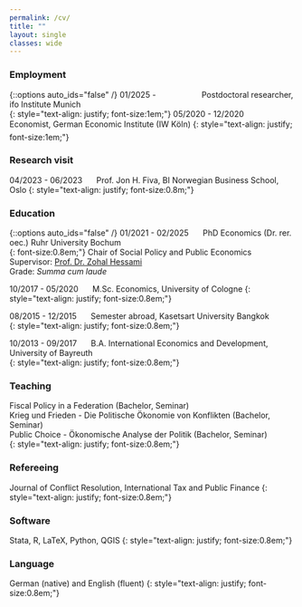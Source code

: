 ```yaml
---
permalink: /cv/
title: ""
layout: single
classes: wide
---
```

### Employment
{::options auto_ids="false" /}
01/2025 - &ensp;&ensp;&ensp;&ensp;&ensp;&ensp;&ensp;&ensp;&ensp;&ensp;&ensp;Postdoctoral researcher, ifo Institute Munich    
{: style="text-align: justify; font-size:1em;"}
05/2020 - 12/2020 &ensp;&ensp;&ensp;Economist, German Economic Institute (IW Köln)
{: style="text-align: justify; font-size:1em;"}

### Research visit
04/2023 - 06/2023 &ensp;&ensp;&ensp;Prof. Jon H. Fiva, BI Norwegian Business School, Oslo
{: style="text-align: justify; font-size:0.8m;"}

### Education
{::options auto_ids="false" /}
01/2021 - 02/2025 &ensp;&ensp;&ensp;PhD Economics (Dr. rer. oec.) Ruhr University Bochum    
{: font-size:0.8em;"}
Chair of Social Policy and Public Economics  
Supervisor: [Prof. Dr. Zohal Hessami ](https://sites.google.com/site/zohalhessami/home)   
Grade: *Summa cum laude*

10/2017 - 05/2020 &ensp;&ensp;&ensp;M.Sc. Economics, University of Cologne
{: style="text-align: justify; font-size:0.8em;"}

08/2015 - 12/2015 &ensp;&ensp;&ensp;Semester abroad, Kasetsart University Bangkok  
{: style="text-align: justify; font-size:0.8em;"}

10/2013 - 09/2017 &ensp;&ensp;&ensp;B.A. International Economics and Development, University of Bayreuth  
{: style="text-align: justify; font-size:0.8em;"}

### Teaching
Fiscal Policy in a Federation (Bachelor, Seminar)  
Krieg und Frieden - Die Politische Ökonomie von Konflikten (Bachelor, Seminar)  
Public Choice - Ökonomische Analyse der Politik (Bachelor, Seminar)  
{: style="text-align: justify; font-size:0.8em;"}

### Refereeing
Journal of Conflict Resolution, International Tax and Public Finance
{: style="text-align: justify; font-size:0.8em;"}

### Software 
Stata, R, LaTeX, Python, QGIS
{: style="text-align: justify; font-size:0.8em;"}

### Language
German (native) and English (fluent)
{: style="text-align: justify; font-size:0.8em;"}
